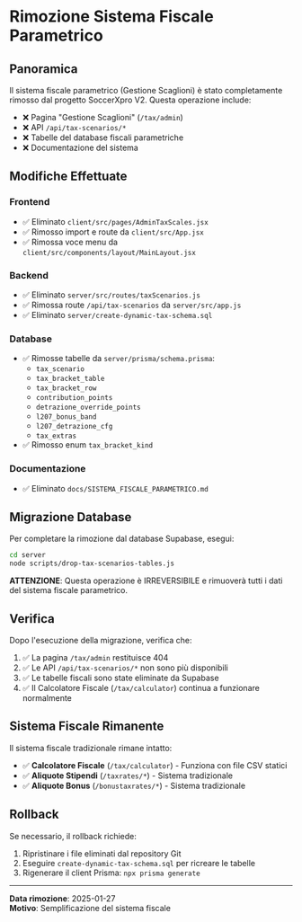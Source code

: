 # Rimozione Sistema Fiscale Parametrico

## Panoramica

Il sistema fiscale parametrico (Gestione Scaglioni) è stato completamente rimosso dal progetto SoccerXpro V2. Questa operazione include:

- ❌ Pagina "Gestione Scaglioni" (`/tax/admin`)
- ❌ API `/api/tax-scenarios/*`
- ❌ Tabelle del database fiscali parametriche
- ❌ Documentazione del sistema

## Modifiche Effettuate

### Frontend
- ✅ Eliminato `client/src/pages/AdminTaxScales.jsx`
- ✅ Rimosso import e route da `client/src/App.jsx`
- ✅ Rimossa voce menu da `client/src/components/layout/MainLayout.jsx`

### Backend
- ✅ Eliminato `server/src/routes/taxScenarios.js`
- ✅ Rimossa route `/api/tax-scenarios` da `server/src/app.js`
- ✅ Eliminato `server/create-dynamic-tax-schema.sql`

### Database
- ✅ Rimosse tabelle da `server/prisma/schema.prisma`:
  - `tax_scenario`
  - `tax_bracket_table`
  - `tax_bracket_row`
  - `contribution_points`
  - `detrazione_override_points`
  - `l207_bonus_band`
  - `l207_detrazione_cfg`
  - `tax_extras`
- ✅ Rimosso enum `tax_bracket_kind`

### Documentazione
- ✅ Eliminato `docs/SISTEMA_FISCALE_PARAMETRICO.md`

## Migrazione Database

Per completare la rimozione dal database Supabase, esegui:

```bash
cd server
node scripts/drop-tax-scenarios-tables.js
```

**ATTENZIONE**: Questa operazione è IRREVERSIBILE e rimuoverà tutti i dati del sistema fiscale parametrico.

## Verifica

Dopo l'esecuzione della migrazione, verifica che:

1. ✅ La pagina `/tax/admin` restituisce 404
2. ✅ Le API `/api/tax-scenarios/*` non sono più disponibili
3. ✅ Le tabelle fiscali sono state eliminate da Supabase
4. ✅ Il Calcolatore Fiscale (`/tax/calculator`) continua a funzionare normalmente

## Sistema Fiscale Rimanente

Il sistema fiscale tradizionale rimane intatto:

- ✅ **Calcolatore Fiscale** (`/tax/calculator`) - Funziona con file CSV statici
- ✅ **Aliquote Stipendi** (`/taxrates/*`) - Sistema tradizionale
- ✅ **Aliquote Bonus** (`/bonustaxrates/*`) - Sistema tradizionale

## Rollback

Se necessario, il rollback richiede:

1. Ripristinare i file eliminati dal repository Git
2. Eseguire `create-dynamic-tax-schema.sql` per ricreare le tabelle
3. Rigenerare il client Prisma: `npx prisma generate`

---

**Data rimozione**: 2025-01-27  
**Motivo**: Semplificazione del sistema fiscale
